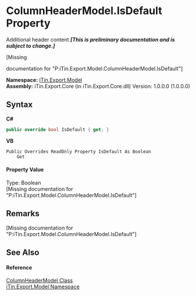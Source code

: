 # ColumnHeaderModel.IsDefault Property 
Additional header content _**\[This is preliminary documentation and is subject to change.\]**_

\[Missing <summary> documentation for "P:iTin.Export.Model.ColumnHeaderModel.IsDefault"\]

**Namespace:**&nbsp;<a href="ef57ffcc-e95e-b212-5a46-9aa6f5a3511f">iTin.Export.Model</a><br />**Assembly:**&nbsp;iTin.Export.Core (in iTin.Export.Core.dll) Version: 1.0.0.0 (1.0.0.0)

## Syntax

**C#**<br />
``` C#
public override bool IsDefault { get; }
```

**VB**<br />
``` VB
Public Overrides ReadOnly Property IsDefault As Boolean
	Get
```


#### Property Value
Type: Boolean<br />\[Missing <value> documentation for "P:iTin.Export.Model.ColumnHeaderModel.IsDefault"\]

## Remarks
\[Missing <remarks> documentation for "P:iTin.Export.Model.ColumnHeaderModel.IsDefault"\]

## See Also


#### Reference
<a href="39088cd3-4df2-992f-ff96-d33f8476cac9">ColumnHeaderModel Class</a><br /><a href="ef57ffcc-e95e-b212-5a46-9aa6f5a3511f">iTin.Export.Model Namespace</a><br />